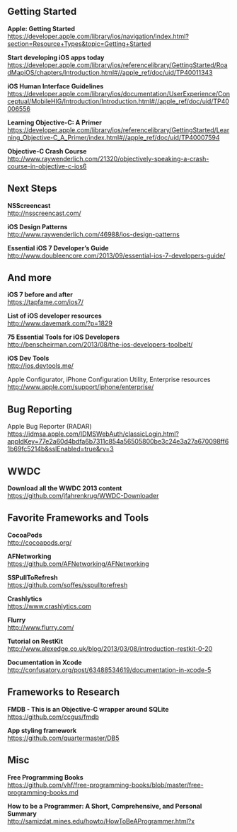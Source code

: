 ## Getting Started

**Apple: Getting Started**  
https://developer.apple.com/library/ios/navigation/index.html?section=Resource+Types&topic=Getting+Started  

**Start developing iOS apps today**  
https://developer.apple.com/library/ios/referencelibrary/GettingStarted/RoadMapiOS/chapters/Introduction.html#//apple_ref/doc/uid/TP40011343  

**iOS Human Interface Guidelines**  
https://developer.apple.com/library/ios/documentation/UserExperience/Conceptual/MobileHIG/Introduction/Introduction.html#//apple_ref/doc/uid/TP40006556  

**Learning Objective-C: A Primer**  
https://developer.apple.com/library/ios/referencelibrary/GettingStarted/Learning_Objective-C_A_Primer/index.html#//apple_ref/doc/uid/TP40007594  

**Objective-C Crash Course**  
http://www.raywenderlich.com/21320/objectively-speaking-a-crash-course-in-objective-c-ios6  

## Next Steps  

**NSScreencast**  
http://nsscreencast.com/  

**iOS Design Patterns**  
http://www.raywenderlich.com/46988/ios-design-patterns  

**Essential iOS 7 Developer’s Guide**  
http://www.doubleencore.com/2013/09/essential-ios-7-developers-guide/  

## And more

**iOS 7 before and after**  
https://tapfame.com/ios7/  

**List of iOS developer resources**  
http://www.davemark.com/?p=1829  

**75 Essential Tools for iOS Developers**  
http://benscheirman.com/2013/08/the-ios-developers-toolbelt/  

**iOS Dev Tools**  
http://ios.devtools.me/  

Apple Configurator, iPhone Configuration Utility, Enterprise resources
http://www.apple.com/support/iphone/enterprise/

## Bug Reporting

Apple Bug Reporter (RADAR)
https://idmsa.apple.com/IDMSWebAuth/classicLogin.html?appIdKey=77e2a60d4bdfa6b7311c854a56505800be3c24e3a27a670098ff61b69fc5214b&sslEnabled=true&rv=3

## WWDC

**Download all the WWDC 2013 content**  
https://github.com/jfahrenkrug/WWDC-Downloader

## Favorite Frameworks and Tools

**CocoaPods**  
http://cocoapods.org/  

**AFNetworking**  
https://github.com/AFNetworking/AFNetworking  

**SSPullToRefresh**  
https://github.com/soffes/sspulltorefresh

**Crashlytics**  
https://www.crashlytics.com  

**Flurry**  
http://www.flurry.com/  

**Tutorial on RestKit**  
http://www.alexedge.co.uk/blog/2013/03/08/introduction-restkit-0-20  

**Documentation in Xcode**  
http://confusatory.org/post/63488534619/documentation-in-xcode-5  

## Frameworks to Research

**FMDB - This is an Objective-C wrapper around SQLite**  
https://github.com/ccgus/fmdb  

**App styling framework**  
https://github.com/quartermaster/DB5  

## Misc

**Free Programming Books**  
https://github.com/vhf/free-programming-books/blob/master/free-programming-books.md  

**How to be a Programmer: A Short, Comprehensive, and Personal Summary**  
http://samizdat.mines.edu/howto/HowToBeAProgrammer.html?x  

